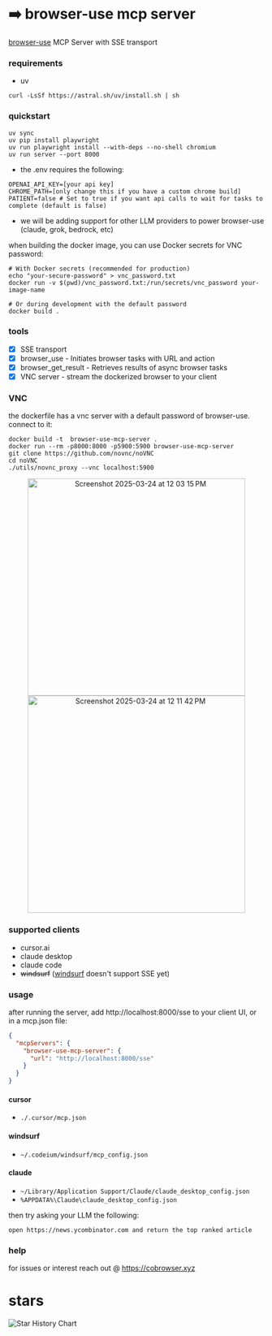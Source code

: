 # ➡️ browser-use mcp server

[browser-use](https://github.com/browser-use/browser-use) MCP Server with SSE
transport

### requirements

- uv

```
curl -LsSf https://astral.sh/uv/install.sh | sh
```

### quickstart

```
uv sync
uv pip install playwright
uv run playwright install --with-deps --no-shell chromium
uv run server --port 8000
```

- the .env requires the following:

```
OPENAI_API_KEY=[your api key]
CHROME_PATH=[only change this if you have a custom chrome build]
PATIENT=false # Set to true if you want api calls to wait for tasks to complete (default is false)
```

- we will be adding support for other LLM providers to power browser-use
  (claude, grok, bedrock, etc)

when building the docker image, you can use Docker secrets for VNC password:

```
# With Docker secrets (recommended for production)
echo "your-secure-password" > vnc_password.txt
docker run -v $(pwd)/vnc_password.txt:/run/secrets/vnc_password your-image-name

# Or during development with the default password
docker build .
```

### tools

- [x] SSE transport
- [x] browser_use - Initiates browser tasks with URL and action
- [x] browser_get_result - Retrieves results of async browser tasks
- [x] VNC server - stream the dockerized browser to your client

### VNC

the dockerfile has a vnc server with a default password of browser-use. connect
to it:

```
docker build -t  browser-use-mcp-server .
docker run --rm -p8000:8000 -p5900:5900 browser-use-mcp-server
git clone https://github.com/novnc/noVNC
cd noVNC
./utils/novnc_proxy --vnc localhost:5900
```

<p align="center">
<img width="428" alt="Screenshot 2025-03-24 at 12 03 15 PM" src="https://github.com/user-attachments/assets/45bc5bee-418d-4182-94f5-db84b4fc0b3a" />
<br>
<img width="428" alt="Screenshot 2025-03-24 at 12 11 42 PM" src="https://github.com/user-attachments/assets/7db53f41-fc00-4e48-8892-f7108096f9c4" />
</p>

### supported clients

- cursor.ai
- claude desktop
- claude code
- <s>windsurf</s> ([windsurf](https://codeium.com/windsurf) doesn't support SSE
  yet)

### usage

after running the server, add http://localhost:8000/sse to your client UI, or in
a mcp.json file:

```json
{
  "mcpServers": {
    "browser-use-mcp-server": {
      "url": "http://localhost:8000/sse"
    }
  }
}
```

#### cursor

- `./.cursor/mcp.json`

#### windsurf

- `~/.codeium/windsurf/mcp_config.json`

#### claude

- `~/Library/Application Support/Claude/claude_desktop_config.json`
- `%APPDATA%\Claude\claude_desktop_config.json`

then try asking your LLM the following:

`open https://news.ycombinator.com and return the top ranked article`

### help

for issues or interest reach out @ https://cobrowser.xyz

# stars

<picture>
  <source media="(prefers-color-scheme: dark)" srcset="https://api.star-history.com/svg?repos=co-browser/browser-use-mcp-server&type=Date&theme=dark" />
  <source media="(prefers-color-scheme: light)" srcset="https://api.star-history.com/svg?repos=co-browser/browser-use-mcp-server&type=Date" />
  <img alt="Star History Chart" src="https://api.star-history.com/svg?repos=co-browser/browser-use-mcp-server&type=Date" />
</picture>
